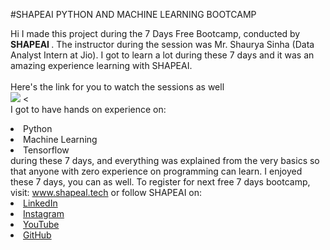 #SHAPEAI PYTHON AND MACHINE LEARNING BOOTCAMP

Hi I made this project during the 7 Days Free Bootcamp, conducted by <b> SHAPEAI
</b>. 
The instructor during the session was Mr. Shaurya Sinha (Data Analyst Intern at Jio). I got to
learn a lot during these 7 days and it was an amazing experience learning with SHAPEAI.
<br><br>Here's the link for you to watch the sessions as well<br>
<a href="https://www.youtube.com/playlist?list=PL7zl8TDRnbulNEA-59W7wwgCWEBLE0D6h"> <img src="https://github.com/ShapeAI/PYTHON-AND-DATA-ANALYTICS/blob/main/YOUTUBE 20THUMBNAIL-5.png"></a>
<<br>I got to have hands on experience on:
<li>Python
<li>Machine Learning
<li>Tensorflow
<br>during these 7 days, and everything was explained from the very basics so that
anyone with zero experience on programming can learn. 
I enjoyed these 7 days, you can as well. To register for next free 7 days bootcamp, visit:
<a href="https://www.shapeal.tech"> www.shapeal.tech</a>
or follow SHAPEAI on:
<li><a href="https://in.linkedin.com/company/shapeai">LinkedIn</a>
<li><a href="https://www.instagram.com/shape.ai/?hl=en">Instagram</a>
<li><a href="https://www.youtube.com/channel/UCTUVDLTW9neuDXWcbmISPdA">YouTube</a>
<li><a href="https://github.com/shapeai">GitHub</a>
